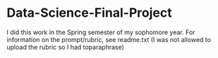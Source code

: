 # Data-Science-Final-Project
I did this work in the Spring semester of my sophomore year. For information on the prompt/rubric, see readme.txt (I was not allowed to upload the rubric so I had toparaphrase)
